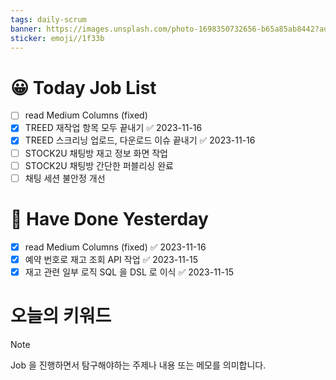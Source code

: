 ```yaml
---
tags: daily-scrum
banner: https://images.unsplash.com/photo-1698350732656-b65a85ab8442?auto=format&fit=crop&q=80&w=2837&ixlib=rb-4.0.3&ixid=M3wxMjA3fDB8MHxwaG90by1wYWdlfHx8fGVufDB8fHx8fA%3D%3D
sticker: emoji//1f33b
---
```

#  😀 Today Job List
- [ ] read Medium Columns (fixed)
- [x] TREED 재작업 항목 모두 끝내기 ✅ 2023-11-16
- [x] TREED 스크리닝 업로드, 다운로드 이슈 끝내기 ✅ 2023-11-16
- [ ] STOCK2U 채팅방 재고 정보 화면 작업
- [ ] STOCK2U 채팅방 간단한 퍼블리싱 완료
- [ ] 채팅 세션 불안정 개선

# 🙂 Have Done Yesterday
- [x] read Medium Columns (fixed) ✅ 2023-11-16
- [x] 예약 번호로 재고 조회 API 작업 ✅ 2023-11-15
- [x] 재고 관련 일부 로직 SQL 을 DSL 로 이식 ✅ 2023-11-15

# 오늘의 키워드

> [!NOTE]
> Job 을 진행하면서 탐구해야하는 주제나 내용 또는 메모를 의미합니다.


